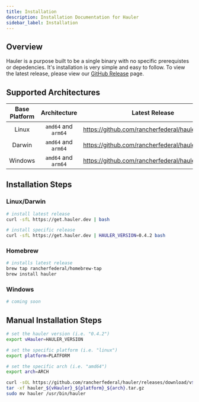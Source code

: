 ```yaml
---
title: Installation
description: Installation Documentation for Hauler
sidebar_label: Installation
---
```


## Overview

Hauler is a purpose built to be a single binary with no specific prerequistes or depedencies. It's installation is very simple and easy to follow. To view the latest release, please view our [GitHub Release](https://github.com/rancherfederal/hauler/releases) page.

## Supported Architectures

| Base Platform |    Architecture     |                  Latest Release                   |
| :-----------: | :-----------------: | :-----------------------------------------------: |
|     Linux     | `amd64` and `arm64` | https://github.com/rancherfederal/hauler/releases |
|    Darwin     | `amd64` and `arm64` | https://github.com/rancherfederal/hauler/releases |
|    Windows    | `amd64` and `arm64` | https://github.com/rancherfederal/hauler/releases |

## Installation Steps

### Linux/Darwin

```bash
# install latest release
curl -sfL https://get.hauler.dev | bash

# install specific release
curl -sfL https://get.hauler.dev | HAULER_VERSION=0.4.2 bash
```

### Homebrew

```bash
# installs latest release
brew tap rancherfederal/homebrew-tap
brew install hauler
```

### Windows

```bash
# coming soon
```

## Manual Installation Steps

```bash
# set the hauler version (i.e. "0.4.2")
export vHauler=HAULER_VERSION

# set the specific platform (i.e. "linux")
export platform=PLATFORM

# set the specific arch (i.e. "amd64")
export arch=ARCH

curl -sOL https://github.com/rancherfederal/hauler/releases/download/v${vHauler}/hauler_${vHauler}_${platform}_${arch}.tar.gz
tar -xf hauler_${vHauler}_${platform}_${arch}.tar.gz
sudo mv hauler /usr/bin/hauler
```
